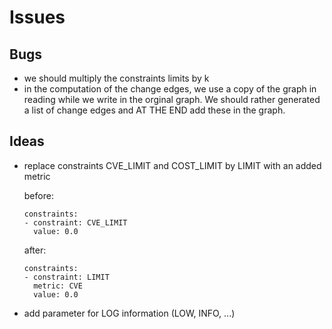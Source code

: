 # Issues

## Bugs

- we should multiply the constraints limits by k
- in the computation of the change edges, we use a copy of the graph in reading while we write in the orginal graph.
  We should rather generated a list of change edges and AT THE END add these in the graph.

## Ideas

- replace constraints CVE_LIMIT and COST_LIMIT by LIMIT with an added metric
  
    before:  
    ```
    constraints:
    - constraint: CVE_LIMIT
      value: 0.0
    ```

    after: 
    ```
    constraints: 
    - constraint: LIMIT
      metric: CVE
      value: 0.0
    ```

- add parameter for LOG information (LOW, INFO, ...)
  